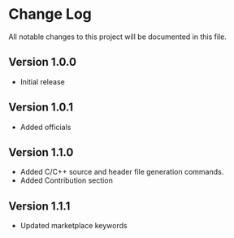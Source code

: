 # Change Log

All notable changes to this project will be documented in this file.

## Version 1.0.0

- Initial release

## Version 1.0.1

- Added officials

## Version 1.1.0

- Added C/C++ source and header file generation commands.
- Added Contribution section

## Version 1.1.1

- Updated marketplace keywords
